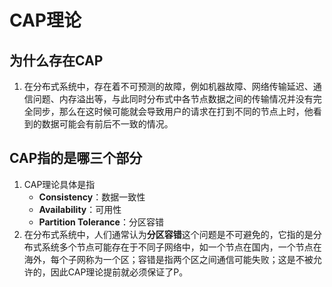 # CAP理论

## 为什么存在CAP

1. 在分布式系统中，存在着不可预测的故障，例如机器故障、网络传输延迟、通信问题、内存溢出等，与此同时分布式中各节点数据之间的传输情况并没有完全同步，那么在这时候可能就会导致用户的请求在打到不同的节点上时，他看到的数据可能会有前后不一致的情况。

## CAP指的是哪三个部分

1. CAP理论具体是指
   - **Consistency**：数据一致性
   - **Availability**：可用性
   - **Partition Tolerance**：分区容错
2. 在分布式系统中，人们通常认为**分区容错**这个问题是不可避免的，它指的是分布式系统多个节点可能存在于不同子网络中，如一个节点在国内，一个节点在海外，每个子网称为一个区；容错是指两个区之间通信可能失败；这是不被允许的，因此CAP理论提前就必须保证了P。